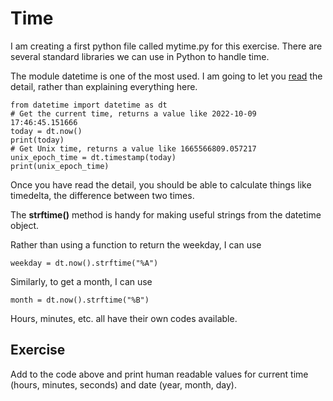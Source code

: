 # Time

I am creating a first python file called mytime.py for this exercise. There are several standard libraries we can use in Python to handle time.&#x20;

The module datetime is one of the most used. I am going to let you [read](https://docs.python.org/3/library/datetime.html.) the detail, rather than explaining everything here.

```
from datetime import datetime as dt
# Get the current time, returns a value like 2022-10-09 17:46:45.151666
today = dt.now()
print(today)
# Get Unix time, returns a value like 1665566809.057217
unix_epoch_time = dt.timestamp(today)
print(unix_epoch_time)

```

Once you have read the detail, you should be able to calculate things like timedelta, the difference between two times.&#x20;

The **strftime()** method is handy for making useful strings from the datetime object.&#x20;

Rather than using a function to return the weekday, I can use&#x20;

```
weekday = dt.now().strftime("%A") 
```

Similarly, to get a month, I can use &#x20;

```
month = dt.now().strftime("%B")
```

Hours, minutes, etc. all have their own codes available.&#x20;

## Exercise&#x20;

Add to the code above and print human readable values for current time (hours, minutes, seconds) and date (year, month, day).

